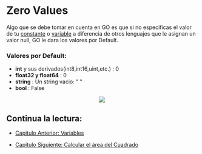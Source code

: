 # Zero Values

Algo que se debe tomar en cuenta en GO es que si no especificas el valor de tu
[constante](./../02_Constantes) o [variable](./03_Variables) a diferencia de
otros lenguajes que le asignan un valor null, GO le dara los valores por
Default.

### Valores por Default:

- **int** y sus derivados(int8,int16,uint,etc.) : 0
- **float32 y float64** : 0
- **string** : Un string vacio: " "
- **bool** : False

<div align="center">
<a href="https://youtu.be/tMszep7KSbM"><img src="./../../img/04-min.png"/></a>
</div>

## Continua la lectura:

- [Capitulo Anterior: Variables](./../03_Variables)

- [Capitulo Siguiente: Calcular el área del Cuadrado](./../05_Area-Cuadrado)
